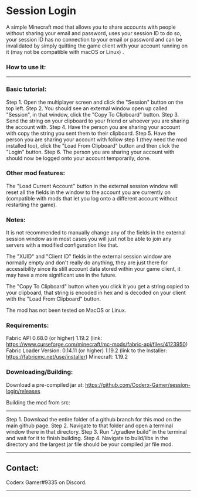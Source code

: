 # Session Login
A simple Minecraft mod that allows you to share accounts with people without sharing your email and password, uses your session ID to do so, your session ID has no connection to your email or password and can be invalidated by simply quitting the game client with your account running on it (may not be compatible with macOS or Linux)
.

### How to use it:
---

### Basic tutorial:

Step 1. Open the multiplayer screen and click the "Session" button on the top left.
Step 2. You should see an external window open up called "Session", in that window, click the "Copy To Clipboard" button.
Step 3. Send the string on your clipboard to your friend or whoever you are sharing the account with.
Step 4. Have the person you are sharing your account with copy the string you sent them to their clipboard.
Step 5. Have the person you are sharing your account with follow step 1 (they need the mod installed too), click the "Load From Clipboard" button and then click the "Login" button.
Step 6. The person you are sharing your account with should now be logged onto your account temporarily, done.

### Other mod features:

The "Load Current Account" button in the external session window will reset all the fields in the window to the account you are currently on (compatible with mods that let you log onto a different account without restarting the game).

### Notes:

It is not recommended to manually change any of the fields in the external session window as in most cases you will just not be able to join any servers with a modified configuration like that.

The "XUID" and "Client ID" fields in the external session window are normally empty and don't really do anything, they are just there for accessibility since its still account data stored within your game client, it may have a more significant use in the future.

The "Copy To Clipboard" button when you click it you get a string copied to your clipboard, that string is encoded in hex and is decoded on your client with the "Load From Clipboard" button.

The mod has not been tested on MacOS or Linux.

### Requirements:

Fabric API 0.68.0 (or higher) 1.19.2 (link: https://www.curseforge.com/minecraft/mc-mods/fabric-api/files/4123950)
Fabric Loader Version: 0.14.11 (or higher) 1.19.2 (link to the installer: https://fabricmc.net/use/installer)
Minecraft: 1.19.2

### Downloading/Building:

Download a pre-compiled jar at: https://github.com/Coderx-Gamer/session-login/releases

Building the mod from src:

---

Step 1. Download the entire folder of a github branch for this mod on the main github page.
Step 2. Navigate to that folder and open a terminal window there in that directory.
Step 3. Run "./gradlew build" in the terminal and wait for it to finish building.
Step 4. Navigate to build/libs in the directory and the largest jar file should be your compiled jar file mod.

---

## Contact:
Coderx Gamer#9335 on Discord.

---
